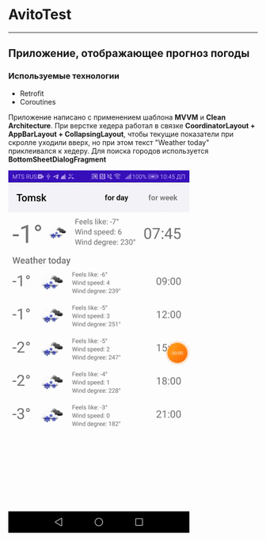 # AvitoTest
___
## Приложение, отображающее прогноз погоды
### Используемые технологии
* Retrofit
* Coroutines

Приложение написано с применением шаблона **MVVM** и **Clean Architecture**. 
При верстке хедера работал в связке **CoordinatorLayout + AppBarLayout + CollapsingLayout**, чтобы текущие показатели при скролле уходили вверх, но при этом текст "Weather today" приклеивался к хедеру. 
Для поиска городов используется **BottomSheetDialogFragment**

![video](https://raw.githubusercontent.com/AlexSergo/AvitoTest/main/XRecorder_29102022_104543.gif)

